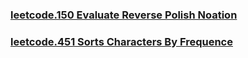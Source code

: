 ### [leetcode.150 Evaluate Reverse Polish Noation](https://github.com/lulukdog/leetcode-Python/blob/master/Heap/Super%20Ugly%20Number.py)

### [leetcode.451 Sorts Characters By Frequence](https://github.com/lulukdog/leetcode-Python/blob/master/Heap/Sorts%20Characters%20By%20Frequence.py)
